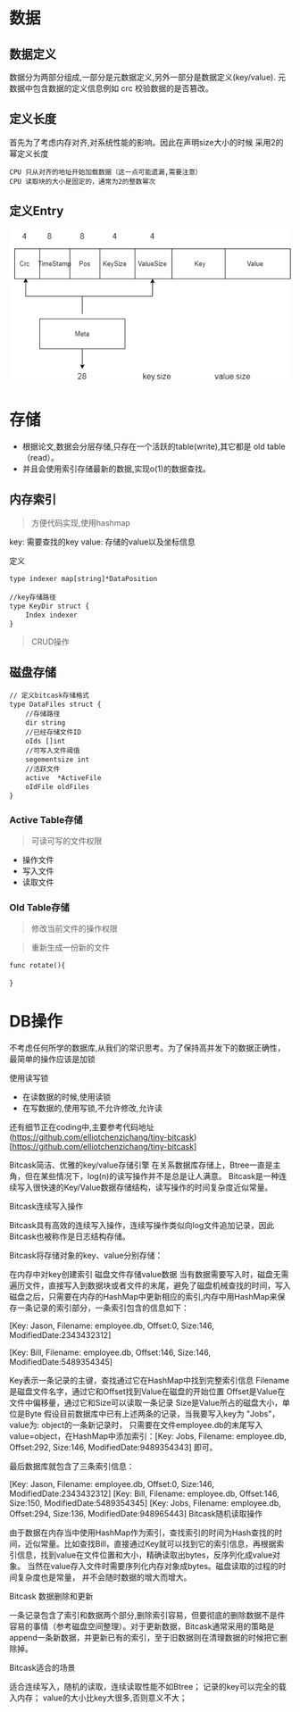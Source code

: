 # 数据

##  数据定义

数据分为两部分组成,一部分是元数据定义,另外一部分是数据定义(key/value). 元数据中包含数据的定义信息例如 crc 校验数据的是否篡改。

## 定义长度

首先为了考虑内存对齐,对系统性能的影响。因此在声明size大小的时候 采用2的幂定义长度

```
CPU 只从对齐的地址开始加载数据（这一点可能遗漏,需要注意）
CPU 读取块的大小是固定的，通常为2的整数幂次
```

## 定义Entry
![image](image/crg.png)



# 存储

- 根据论文,数据会分层存储,只存在一个活跃的table(write),其它都是 old table（read）。
- 并且会使用索引存储最新的数据,实现o(1)的数据查找。

## 内存索引

> 方便代码实现,使用hashmap

key: 需要查找的key
value: 存储的value以及坐标信息


定义
```golang
type indexer map[string]*DataPosition

//key存储路径
type KeyDir struct {
	Index indexer
}
```

> CRUD操作


## 磁盘存储


```golang
// 定义bitcask存储格式
type DataFiles struct {
	//存储路径
	dir string
	//已经存储文件ID
	oIds []int
	//可写入文件阈值
	segementsize int
	//活跃文件
	active  *ActiveFile
	oIdFile oldFiles
}
```

### Active Table存储

> 可读可写的文件权限

- 操作文件
- 写入文件
- 读取文件

### Old Table存储

> 修改当前文件的操作权限

> 重新生成一份新的文件

```
func rotate(){

}
```

# DB操作

不考虑任何所学的数据库,从我们的常识思考。为了保持高并发下的数据正确性，最简单的操作应该是加锁

使用读写锁

- 在读数据的时候,使用读锁
- 在写数据的,使用写锁,不允许修改,允许读



还有细节正在coding中,主要参考代码地址(https://github.com/elliotchenzichang/tiny-bitcask)[https://github.com/elliotchenzichang/tiny-bitcask]






Bitcask简洁、优雅的key/value存储引擎
在关系数据库存储上，Btree一直是主角，但在某些情况下，log(n)的读写操作并不是总是让人满意。 Bitcask是一种连续写入很快速的Key/Value数据存储结构，读写操作的时间复杂度近似常量。

Bitcask连续写入操作

Bitcask具有高效的连续写入操作，连续写操作类似向log文件追加记录，因此Bitcask也被称作是日志结构存储。

Bitcask将存储对象的key、value分别存储：

在内存中对key创建索引
磁盘文件存储value数据
当有数据需要写入时，磁盘无需遍历文件，直接写入到数据块或者文件的末尾，避免了磁盘机械查找的时间，写入磁盘之后，只需要在内存的HashMap中更新相应的索引,内存中用HashMap来保存一条记录的索引部分，一条索引包含的信息如下：

[Key: Jason, Filename: employee.db, Offset:0, Size:146, ModifiedDate:2343432312]

[Key: Bill, Filename: employee.db, Offset:146, Size:146, ModifiedDate:5489354345]

Key表示一条记录的主键，查找通过它在HashMap中找到完整索引信息 Filename是磁盘文件名字，通过它和Offset找到Value在磁盘的开始位置 Offset是Value在文件中偏移量，通过它和Size可以读取一条记录 Size是Value所占的磁盘大小，单位是Byte 假设目前数据库中已有上述两条的记录，当我要写入key为 "Jobs"， value为: object的一条新记录时， 只需要在文件employee.db的末尾写入value=object，在HashMap中添加索引：[Key: Jobs, Filename: employee.db, Offset:292, Size:146, ModifiedDate:9489354343] 即可。

最后数据库就包含了三条索引信息：

[Key: Jason, Filename: employee.db, Offset:0, Size:146, ModifiedDate:2343432312]
[Key: Bill, Filename: employee.db, Offset:146, Size:150, ModifiedDate:5489354345]
[Key: Jobs, Filename: employee.db, Offset:294, Size:136, ModifiedDate:948965443]
Bitcask随机读取操作

由于数据在内存当中使用HashMap作为索引，查找索引的时间为Hash查找的时间，近似常量。比如查找Bill，直接通过Key就可以找到它的索引信息，再根据索引信息，找到value在文件位置和大小，精确读取出bytes，反序列化成value对象。 当然在value存入文件时需要序列化内存对象成bytes。磁盘读取的过程的时间复杂度也是常量， 并不会随时数据的增大而增大。

Bitcask 数据删除和更新

一条记录包含了索引和数据两个部分,删除索引容易，但要彻底的删除数据不是件容易的事情（参考磁盘空间整理）。对于更新数据，Bitcask通常采用的策略是append一条新数据，并更新已有的索引，至于旧数据则在清理数据的时候把它删除掉。

Bitcask适合的场景

适合连续写入，随机的读取，连续读取性能不如Btree；
记录的key可以完全的载入内存；
value的大小比key大很多,否则意义不大；





















